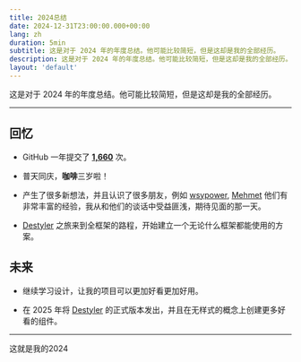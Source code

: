 ```yaml
---
title: 2024总结
date: 2024-12-31T23:00:00.000+00:00
lang: zh
duration: 5min
subtitle: 这是对于 2024 年的年度总结。他可能比较简短，但是这却是我的全部经历。
description: 这是对于 2024 年的年度总结。他可能比较简短，但是这却是我的全部经历。
layout: 'default'
---
```


这是对于 2024 年的年度总结。他可能比较简短，但是这却是我的全部经历。

---

## 回忆

- GitHub 一年提交了 [**1,660**](https://github.com/elonehoo?tab=overview&from=2024-12-01&to=2024-12-31) 次。


- 普天同庆，**咖啡**三岁啦！

- 产生了很多新想法，并且认识了很多朋友，例如 [wsypower](https://github.com/wsypower), [Mehmet](https://github.com/productdevbook) 他们有非常丰富的经验，我从和他们的谈话中受益匪浅，期待见面的那一天。

- [Destyler](https://github.com/destyler) 之旅来到全框架的路程，开始建立一个无论什么框架都能使用的方案。

## 未来

- 继续学习设计，让我的项目可以更加好看更加好用。

- 在 2025 年将 [Destyler](https://github.com/destyler) 的正式版本发出，并且在无样式的概念上创建更多好看的组件。

---

<div class="text-center"><span >这就是我的2024</span></div>
